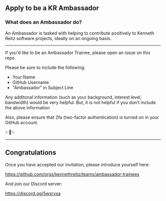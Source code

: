 ## Apply to be a KR Ambassador

### What does an Ambassador do?

An Ambassador is tasked with helping to contribute positively to Kenneth Reitz software projects, ideally on an ongoing basis. 

------------

If you'd like to be an Ambassador Trainee, please open an issue on this repo.

Please be sure to include the following:

- Your Name
- GitHub Username
- "Ambassador" in Subject Line

Any additonal information (such as your background, interest level, bandwidth) would be very helpful. But, it is not helpful if you don't include the above information

Also, please ensure that 2fa (two-factor authentication) is turned on in your GitHub account. 

✨🍰✨



------------------

## Congratulations

Once you have accepted our invitation, please introduce yourself here:

https://github.com/orgs/kennethreitz/teams/ambassador-trainees

And join our Discord server:

https://discord.gg/5wsryxa
